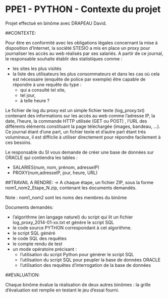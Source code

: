 # PPE1 - PYTHON - Contexte du projet

Projet effectué en binôme avec DRAPEAU David.

##CONTEXTE:

Pour être en conformité avec les obligations légales concernant la mise à disposition d’Internet, la société STESIO a mis en place un proxy pour journaliser les accès au web réalisés par ses salariés. A partir de ce journal, le responsable souhaite établir des statistiques comme : 

* les sites les plus visités 
* la liste des utilisateurs les plus consommateurs et dans les cas où cela est nécessaire (enquête de police par exemple) être capable de répondre à une requête du type :
	* qui a consulté tel site,
	*  tel jour, 
	*  à telle heure ?

Le fichier de log du proxy est un simple fichier texte (log_proxy.txt) contenant des informations sur les accès au web comme l’adresse IP, la date, l’heure, la commande HTTP utilisée (GET ou POST) , l’URL des différents éléments constituant la page téléchargée (images, bandeau, …). Ce journal étant d’une part, un fichier texte et d’autre part étant très volumineux, il est difficile à utiliser directement pour répondre facilement à ces besoins.

Le responsable du SI vous demande de créer une base de données sur ORACLE qui contiendra les tables : 
* SALARIES(num, nom, prénom, adresseIP)
* PROXY(num,adresseIP, jour, heure, URL) 

##TRAVAIL A RENDRE:
-> A chaque étape, un fichier ZIP, sous la forme nom1_nom2_Etape_N.zip, contenant les documents demandés.

Note : nom1_nom2 sont les noms des membres du binôme

Documents demandés:

* l’algorithme (en langage naturel) du script qui lit un fichier log_proxy_2014-01-xx.txt et génère le script SQL
* le code source PYTHON correspondant à cet algorithme.
* le script SQL généré
* le code SQL des requêtes
* le compte rendu de test
* un mode opératoire précisant : 
	* l’utilisation du script Python pour générer le script SQL 
	* l’utilisation du script SQL pour peupler la base de données ORACLE 
	* l’utilisation des requêtes d’interrogation de la base de données 

##EVALUATION:

Chaque binôme évalue la réalisation de deux autres binômes : la grille d’évaluation est remplie en testant le jeu d’essai fourni.